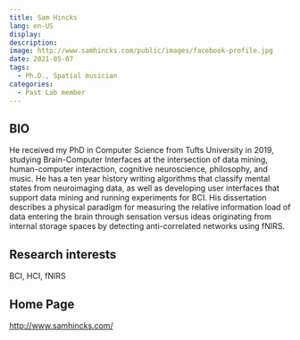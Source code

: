 ```yaml
---
title: Sam Hincks
lang: en-US
display: 
description: 
image: http://www.samhincks.com/public/images/facebook-profile.jpg
date: 2021-05-07
tags:
  - Ph.D., Spatial musician
categories:
  - Past Lab member
--- 
```


## BIO
He received my PhD in Computer Science from Tufts University in 2019, studying Brain-Computer Interfaces at the intersection of data mining, human-computer interaction, cognitive neuroscience, philosophy, and music. He has a ten year history writing algorithms that classify mental states from neuroimaging data, as well as developing user interfaces that support data mining and running experiments for BCI. His dissertation describes a physical paradigm for measuring the relative information load of data entering the brain through sensation versus ideas originating from internal storage spaces by detecting anti-correlated networks using fNIRS.



## Research interests
BCI, HCI, fNIRS

## Home Page
http://www.samhincks.com/

